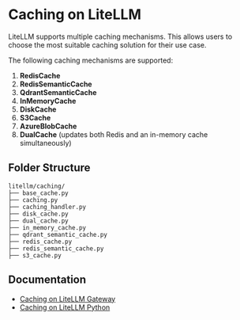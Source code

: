 # Caching on LiteLLM

LiteLLM supports multiple caching mechanisms. This allows users to choose the most suitable caching solution for their use case.

The following caching mechanisms are supported:

1. **RedisCache**
2. **RedisSemanticCache**
3. **QdrantSemanticCache**
4. **InMemoryCache**
5. **DiskCache**
6. **S3Cache**
7. **AzureBlobCache**
8. **DualCache** (updates both Redis and an in-memory cache simultaneously)

## Folder Structure

```
litellm/caching/
├── base_cache.py
├── caching.py
├── caching_handler.py
├── disk_cache.py
├── dual_cache.py
├── in_memory_cache.py
├── qdrant_semantic_cache.py
├── redis_cache.py
├── redis_semantic_cache.py
├── s3_cache.py
```

## Documentation

- [Caching on LiteLLM Gateway](https://docs.litellm.ai/docs/proxy/caching)
- [Caching on LiteLLM Python](https://docs.litellm.ai/docs/caching/all_caches)
